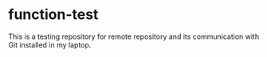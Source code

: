 # function-test
This is a testing repository for remote repository and its communication with Git installed in my laptop.
